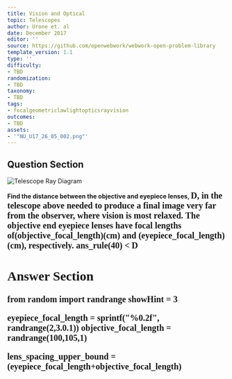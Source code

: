 ```yaml
---
title: Vision and Optical
topic: Telescopes
author: Urone et. al
date: December 2017
editor: ''
source: https://github.com/openwebwork/webwork-open-problem-library
template_version: 1.1
type: ''
difficulty:
- TBD
randomization:
- TBD
taxonomy:
- TBD
tags:
- focalgeometriclawlightopticsrayvision
outcomes:
- TBD
assets:
- '"NU_U17_26_05_002.png"'
---
```


## Question Section 

![Telescope Ray Diagram]("NU_U17_26_05_002.png")

<b>
Find the distance between the objective and eyepiece lenses, <span style="font-family: 'Times'; font-size: 20px";>D<span>, in the telescope above needed to produce a final image very far from the observer, where vision is most relaxed. The objective end eyepiece lenses have focal lengths of(objective_focal_length)(cm) and (eyepiece_focal_length)(cm), respectively.
ans_rule(40) <span style="font-family: 'Times'; font-size: 20px";>&lt; D<span>



## Answer Section

from random import randrange
showHint = 3

eyepiece_focal_length = sprintf("%0.2f", randrange(2,3.0.1))
objective_focal_length = randrange(100,105,1)

lens_spacing_upper_bound = (eyepiece_focal_length+objective_focal_length)